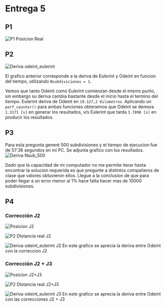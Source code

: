# Entrega 5

## P1
![P1 Posicion Real](https://user-images.githubusercontent.com/43649125/92336207-a696e180-f074-11ea-8d1a-38d80b2cff21.png)

## P2
![Deriva odeint_eulerint](https://user-images.githubusercontent.com/43649125/92336706-cb418800-f079-11ea-94ec-f38cc2d5e018.png)

El grafico anterior corresponde a la deriva de Eulerint y Odeint en funcion del tiempo, utilizando `Nsubdiviciones = 1`.

Vemos que tanto Odeint como Eulerint comienzan desde el mismo punto, sin embargo su deriva cambia bastante desde el inicio hasta el termino del tiempo. Eulerint deriva de Odeint en `19.127,2 Kilometros`. Aplicando un `perf_counter()` para ambas funciones obtenemos que Odeint se demora `1.3171 [s]` en generar los resultados, v/s Eulerint que tarda `3.7098 [s]` en producir los resultados.

## P3

Para esta pregunta generé 500 subdivisiones y el tiempo de ejecucion fue de 57:36 segundos en mi PC. Se adjunta grafico con los resultados.
![Deriva Nsub_500](https://user-images.githubusercontent.com/43649125/92339255-92aaaa00-f08b-11ea-8b02-ef9f1a069550.png)

Dado que la capacidad de mi computador no me permite iterar hasta encontrar la solucion requerida es que pregunte a distintos compañeros de clase que valores obtuvieron ellos. Llegue a la conclusion de que para poder llegar a un error menor al 1% hace falta hacer mas de 10000 subdivisiones.

## P4

### Corrección J2
![Posicion J2](https://user-images.githubusercontent.com/43649125/92340143-a0fac500-f08f-11ea-99a0-c4a8236ecc60.png)

![P2 DIstancia real J2](https://user-images.githubusercontent.com/43649125/92340173-b839b280-f08f-11ea-9388-e5b9ce04fea8.png)

![Deriva odeint_eulerint J2](https://user-images.githubusercontent.com/43649125/92340190-c4257480-f08f-11ea-9dc9-c3f94e1fcf6c.png)
En este grafico se aprecia la deriva entre Odeint con la correccion J2 

### Corrección J2 + J3
![Posicion J2+J3](https://user-images.githubusercontent.com/43649125/92340148-a3f5b580-f08f-11ea-9b18-093ffcd40598.png)

![P2 DIstancia real J2+J3](https://user-images.githubusercontent.com/43649125/92340177-ba9c0c80-f08f-11ea-8d62-4aa6fbb9cb25.png)

![Deriva odeint_eulerint J3](https://user-images.githubusercontent.com/43649125/92340193-c687ce80-f08f-11ea-993b-83579352836f.png)
En este grafico se aprecia la deriva entre Odeint con las correcciones J2 + J3
